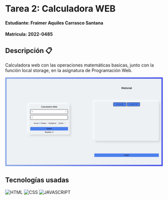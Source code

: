 # Tarea 2: Calculadora WEB

#### Estudiante: Fraimer Aquiles Carrasco Santana
#### Matricula: 2022-0485

## Descripción 📋

Calculadora web con las operaciones matemáticas basicas, junto con la función local storage, en la asignatura de Programación Web.

![captura de pantalla 1](/img/Calculadora.jpg)

## Tecnologías usadas

![HTML](https://img.shields.io/static/v1?label=&message=html&color=E44D26&logo=html5&logoColor=white&style=for-the-badge)
![CSS](https://img.shields.io/static/v1?label=&message=css&color=42A5F5&logo=css3&logoColor=white&style=for-the-badge)
![JAVASCRIPT](https://img.shields.io/static/v1?label=&message=JavaScript&color=FFCA28&logo=javascript&logoColor=white&style=for-the-badge)
